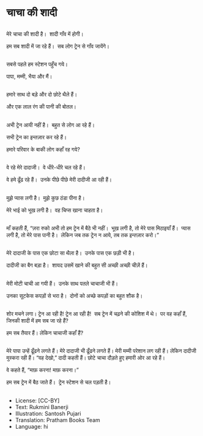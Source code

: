 # चाचा की शादी

##
मेरे चाचा की शादी है।  शादी गाँव में होगी। 

हम सब शादी में जा रहे हैं।  सब लोग ट्रेन से गाँव जायेंगे। 

##
सबसे पहले हम स्टेशन पहुँच गये। 

पापा, मम्मी, भैया और मैं। 

##
हमारे साथ दो बड़े और दो छोटे थैले हैं। 

और एक लाल रंग की पानी की बोतल। 

##
अभी ट्रेन आयी नहीं है।  बहुत से लोग आ रहे हैं। 

सभी ट्रेन का इन्तज़ार कर रहे हैं। 

हमारे परिवार के बाकी लोग कहाँ रह गये? 

##
वे रहे मेरे दादाजी।  वे धीरे-धीरे चल रहे हैं। 

वे हमे ढूँढ रहे हैं।  उनके पीछे पीछे मेरी दादीजी आ रही हैं। 

##
मुझे प्यास लगी है।  मुझे कुछ ठंडा पीना है। 

मेरे भाई को भूख लगी है।  वह चिप्स खाना चाहता है। 

##
माँ कहती हैं, “ज़रा रुको अभी तो हम ट्रेन में बैठे भी नहीं।  भूख लगी है, तो मेरे पास मिठाइयाँ हैं।  प्यास लगी है, तो मेरे पास पानी है।  लेकिन जब तक ट्रेन न आये, तब तक इन्तज़ार करो।” 

##
मेरे दादाजी के पास एक छोटा सा थैला है।  उनके पास एक छड़ी भी है। 

दादीजी का बैग बड़ा है।  शायद उसमें खाने की बहुत सी अच्छी अच्छी चीज़ें हैं। 

##
मेरी मोटी चाची आ गयी हैं।  उनके साथ पतले चाचाजी भी हैं। 

उनका सूटकेस कपड़ों से भरा है।  दोनों को अच्छे कपड़ों का बहुत शौक है। 

##
शोर मचने लगा। ट्रेन आ रही है! ट्रेन आ रही है!  सब ट्रेन में चढ़ने की कोशिश में थे। 
पर वह कहाँ हैं, जिनकी शादी में हम सब जा रहे हैं? 

हम सब तैयार हैं। लेकिन चाचाजी कहाँ हैं? 

##
मेरे पापा उन्हें ढूँढने लगते हैं। मेरे दादाजी भी ढूँढने लगते हैं। मेरी मम्मी परेशान लग रही हैं। लेकिन दादीजी मुस्करा रही हैं। “वह देखो,” दादी कहती हैं। छोटे चाचा दौड़ते हुए हमारी ओर आ रहे हैं। 

वे कहते हैं, “माफ़ करना! माफ़ करना।”

हम सब ट्रेन में बैठ जाते हैं।  ट्रेन स्टेशन से चल पड़ती है। 

##
* License: [CC-BY]
* Text: Rukmini Banerji
* Illustration: Santosh Pujari
* Translation: Pratham Books Team
* Language: hi
